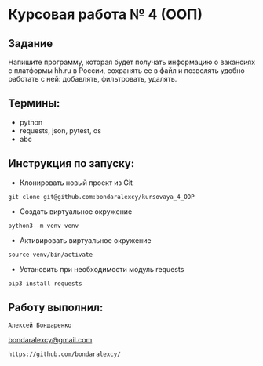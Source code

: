 # Курсовая работа № 4 (ООП)

## Задание
Напишите программу, которая будет получать информацию о вакансиях
с платформы hh.ru в России, сохранять ее в файл и позволять
удобно работать с ней: добавлять, фильтровать, удалять.


## Термины:
* python
* requests, json, pytest, os
* abc


## Инструкция по запуску:

- Клонировать новый проект из Git
```
git clone git@github.com:bondaralexcy/kursovaya_4_OOP
```
- Создать виртуальное окружение
```
python3 -m venv venv
```
- Активировать виртуальное окружение
```
source venv/bin/activate
```
- Установить при необходимости модуль requests
```
pip3 install requests
```


## Работу выполнил:
```
Алексей Бондаренко
```
bondaralexcy@gmail.com
```
https://github.com/bondaralexcy/
